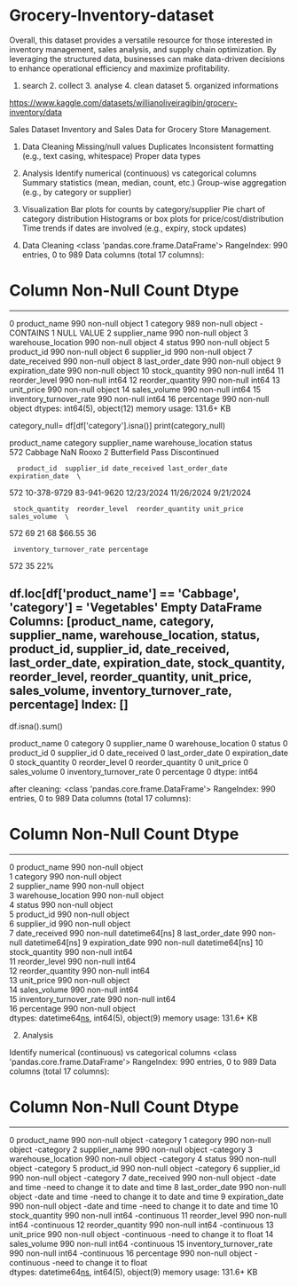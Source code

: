 # Grocery-Inventory-dataset

Overall, this dataset provides a versatile resource for those interested in inventory management, sales analysis, and supply chain optimization. By leveraging the structured data, businesses can make data-driven decisions to enhance operational efficiency and maximize profitability.

1. search 2. collect 3. analyse 4. clean dataset 5. organized informations

https://www.kaggle.com/datasets/willianoliveiragibin/grocery-inventory/data

Sales Dataset Inventory and Sales Data for Grocery Store Management.

1. Data Cleaning
Missing/null values
Duplicates
Inconsistent formatting (e.g., text casing, whitespace)
Proper data types

2. Analysis
Identify numerical (continuous) vs categorical columns
Summary statistics (mean, median, count, etc.)
Group-wise aggregation (e.g., by category or supplier)

3. Visualization
Bar plots for counts by category/supplier
Pie chart of category distribution
Histograms or box plots for price/cost/distribution
Time trends if dates are involved (e.g., expiry, stock updates)

1. Data Cleaning
<class 'pandas.core.frame.DataFrame'>
RangeIndex: 990 entries, 0 to 989
Data columns (total 17 columns):
 #   Column                   Non-Null Count  Dtype 
---  ------                   --------------  ----- 
 0   product_name             990 non-null    object
 1   category                 989 non-null    object    - CONTAINS 1 NULL VALUE
 2   supplier_name            990 non-null    object
 3   warehouse_location       990 non-null    object
 4   status                   990 non-null    object
 5   product_id               990 non-null    object
 6   supplier_id              990 non-null    object
 7   date_received            990 non-null    object
 8   last_order_date          990 non-null    object
 9   expiration_date          990 non-null    object
 10  stock_quantity           990 non-null    int64 
 11  reorder_level            990 non-null    int64 
 12  reorder_quantity         990 non-null    int64 
 13  unit_price               990 non-null    object
 14  sales_volume             990 non-null    int64 
 15  inventory_turnover_rate  990 non-null    int64 
 16  percentage               990 non-null    object
dtypes: int64(5), object(12)
memory usage: 131.6+ KB

category_null= df[df['category'].isna()]
print(category_null)

 product_name category supplier_name  warehouse_location        status  \
572      Cabbage      NaN         Rooxo  2 Butterfield Pass  Discontinued   

      product_id  supplier_id date_received last_order_date expiration_date  \
572  10-378-9729  83-941-9620    12/23/2024      11/26/2024       9/21/2024   

     stock_quantity  reorder_level  reorder_quantity unit_price  sales_volume  \
572              69             21                68     $66.55            36   

     inventory_turnover_rate percentage  
572                       35        22%  

df.loc[df['product_name'] == 'Cabbage', 'category'] = 'Vegetables'
Empty DataFrame
Columns: [product_name, category, supplier_name, warehouse_location, status, product_id, supplier_id, date_received, last_order_date, expiration_date, stock_quantity, reorder_level, reorder_quantity, unit_price, sales_volume, inventory_turnover_rate, percentage]
Index: []
-------------------------------------------------------------------------------------------------------
df.isna().sum()

product_name               0
category                   0
supplier_name              0
warehouse_location         0
status                     0
product_id                 0
supplier_id                0
date_received              0
last_order_date            0
expiration_date            0
stock_quantity             0
reorder_level              0
reorder_quantity           0
unit_price                 0
sales_volume               0
inventory_turnover_rate    0
percentage                 0
dtype: int64

after cleaning:
<class 'pandas.core.frame.DataFrame'>
RangeIndex: 990 entries, 0 to 989
Data columns (total 17 columns):
 #   Column                   Non-Null Count  Dtype         
---  ------                   --------------  -----         
 0   product_name             990 non-null    object        
 1   category                 990 non-null    object        
 2   supplier_name            990 non-null    object        
 3   warehouse_location       990 non-null    object        
 4   status                   990 non-null    object        
 5   product_id               990 non-null    object        
 6   supplier_id              990 non-null    object        
 7   date_received            990 non-null    datetime64[ns]
 8   last_order_date          990 non-null    datetime64[ns]
 9   expiration_date          990 non-null    datetime64[ns]
 10  stock_quantity           990 non-null    int64         
 11  reorder_level            990 non-null    int64         
 12  reorder_quantity         990 non-null    int64         
 13  unit_price               990 non-null    object        
 14  sales_volume             990 non-null    int64         
 15  inventory_turnover_rate  990 non-null    int64         
 16  percentage               990 non-null    object        
dtypes: datetime64[ns](3), int64(5), object(9)
memory usage: 131.6+ KB


2. Analysis
   
Identify numerical (continuous) vs categorical columns
<class 'pandas.core.frame.DataFrame'>
RangeIndex: 990 entries, 0 to 989
Data columns (total 17 columns):
 #   Column                   Non-Null Count  Dtype         
---  ------                   --------------  -----         
 0   product_name             990 non-null    object        		-category
 1   category                 990 non-null    object        		-category
 2   supplier_name            990 non-null    object        		-category
 3   warehouse_location       990 non-null    object        		-category
 4   status                   990 non-null    object        		-category
 5   product_id               990 non-null    object        		-category
 6   supplier_id              990 non-null    object        		-category
 7   date_received            990 non-null    object			      -date and time  -need to change it to date and time
 8   last_order_date          990 non-null    object		      	-date and time 	-need to change it to date and time
 9   expiration_date          990 non-null    object			      -date and time  -need to change it to date and time
 10  stock_quantity           990 non-null    int64         		-continuous
 11  reorder_level            990 non-null    int64         		-continuous
 12  reorder_quantity         990 non-null    int64         		-continuous
 13  unit_price               990 non-null    object        		-continuous  -need to change it to float
 14  sales_volume             990 non-null    int64         		-continuous
 15  inventory_turnover_rate  990 non-null    int64         		-continuous
 16  percentage               990 non-null    object        		-continuous  -need to change it to float		
dtypes: datetime64[ns](3), int64(5), object(9)
memory usage: 131.6+ KB


